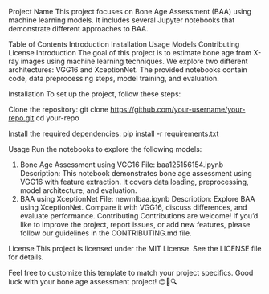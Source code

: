 Project Name
This project focuses on Bone Age Assessment (BAA) using machine learning models. It includes several Jupyter notebooks that demonstrate different approaches to BAA.

Table of Contents
Introduction
Installation
Usage
Models
Contributing
License
Introduction
The goal of this project is to estimate bone age from X-ray images using machine learning techniques. We explore two different architectures: VGG16 and XceptionNet. The provided notebooks contain code, data preprocessing steps, model training, and evaluation.

Installation
To set up the project, follow these steps:

Clone the repository:
git clone https://github.com/your-username/your-repo.git
cd your-repo

Install the required dependencies:
pip install -r requirements.txt

Usage
Run the notebooks to explore the following models:

1. Bone Age Assessment using VGG16
File: baa125156154.ipynb
Description: This notebook demonstrates bone age assessment using VGG16 with feature extraction. It covers data loading, preprocessing, model architecture, and evaluation.
2. BAA using XceptionNet
File: newmlbaa.ipynb
Description: Explore BAA using XceptionNet. Compare it with VGG16, discuss differences, and evaluate performance.
Contributing
Contributions are welcome! If you’d like to improve the project, report issues, or add new features, please follow our guidelines in the CONTRIBUTING.md file.

License
This project is licensed under the MIT License. See the LICENSE file for details.

Feel free to customize this template to match your project specifics. Good luck with your bone age assessment project! 😊🦴🔍
